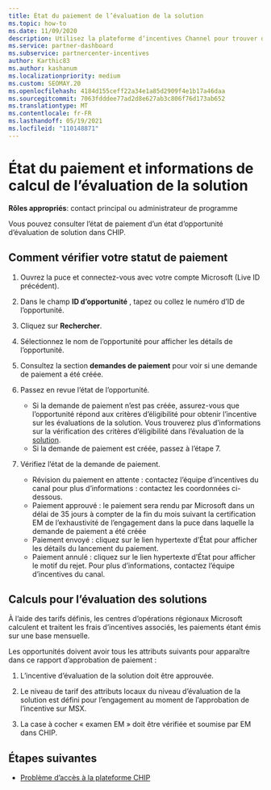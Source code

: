 ```yaml
---
title: État du paiement de l’évaluation de la solution
ms.topic: how-to
ms.date: 11/09/2020
description: Utilisez la plateforme d’incentives Channel pour trouver des informations sur les opportunités d’évaluation de solution, leurs calculs et leur statut de paiement.
ms.service: partner-dashboard
ms.subservice: partnercenter-incentives
author: Karthic83
ms.author: kashanum
ms.localizationpriority: medium
ms.custom: SEOMAY.20
ms.openlocfilehash: 4184d155ceff22a34e1a85d2909f4e1b17a46daa
ms.sourcegitcommit: 7063fdddee77ad2d8e627ab3c806f76d173ab652
ms.translationtype: MT
ms.contentlocale: fr-FR
ms.lasthandoff: 05/19/2021
ms.locfileid: "110148871"
---
```

# <a name="solution-assessment-payment-status-and-calculation-info"></a>État du paiement et informations de calcul de l’évaluation de la solution

**Rôles appropriés**: contact principal ou administrateur de programme

Vous pouvez consulter l’état de paiement d’un état d’opportunité d’évaluation de solution dans CHIP.

## <a name="how-to-review-your-payment-status"></a>Comment vérifier votre statut de paiement

1. Ouvrez la puce et connectez-vous avec votre compte Microsoft (Live ID précédent).
2. Dans le champ **ID d’opportunité** , tapez ou collez le numéro d’ID de l’opportunité.
3. Cliquez sur **Rechercher**.
4. Sélectionnez le nom de l’opportunité pour afficher les détails de l’opportunité.
5. Consultez la section **demandes de paiement** pour voir si une demande de paiement a été créée.
6. Passez en revue l’état de l’opportunité.

    - Si la demande de paiement n’est pas créée, assurez-vous que l’opportunité répond aux critères d’éligibilité pour obtenir l’incentive sur les évaluations de la solution. Vous trouverez plus d’informations sur la vérification des critères d’éligibilité dans l’évaluation de la [solution](chip-solution-assessment.md).
    - Si la demande de paiement est créée, passez à l’étape 7.
7. Vérifiez l’état de la demande de paiement.

    - Révision du paiement en attente : contactez l’équipe d’incentives du canal pour plus d’informations : contactez les coordonnées ci-dessous.
    - Paiement approuvé : le paiement sera rendu par Microsoft dans un délai de 35 jours à compter de la fin du mois suivant la certification EM de l’exhaustivité de l’engagement dans la puce dans laquelle la demande de paiement a été créée
    -  Paiement envoyé : cliquez sur le lien hypertexte d’État pour afficher les détails du lancement du paiement.
    - Paiement annulé : cliquez sur le lien hypertexte d’État pour afficher le motif du rejet. Pour plus d’informations, contactez l’équipe d’incentives du canal.

## <a name="calculations-for-solutions-assessment"></a>Calculs pour l’évaluation des solutions

À l’aide des tarifs définis, les centres d’opérations régionaux Microsoft calculent et traitent les frais d’incentives associés, les paiements étant émis sur une base mensuelle.

Les opportunités doivent avoir tous les attributs suivants pour apparaître dans ce rapport d’approbation de paiement :

1. L’incentive d’évaluation de la solution doit être approuvée.

1. Le niveau de tarif des attributs locaux du niveau d’évaluation de la solution est défini pour l’engagement au moment de l’approbation de l’incentive sur MSX.
 
1. La case à cocher « examen EM » doit être vérifiée et soumise par EM dans CHIP.

## <a name="next-steps"></a>Étapes suivantes

- [Problème d’accès à la plateforme CHIP](chip-access-trouble.md) 
